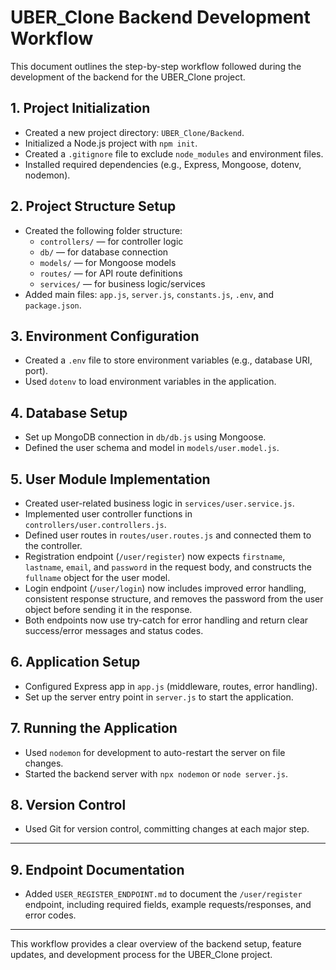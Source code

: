 # UBER_Clone Backend Development Workflow

This document outlines the step-by-step workflow followed during the development of the backend for the UBER_Clone project.

## 1. Project Initialization
- Created a new project directory: `UBER_Clone/Backend`.
- Initialized a Node.js project with `npm init`.
- Created a `.gitignore` file to exclude `node_modules` and environment files.
- Installed required dependencies (e.g., Express, Mongoose, dotenv, nodemon).

## 2. Project Structure Setup
- Created the following folder structure:
  - `controllers/` — for controller logic
  - `db/` — for database connection
  - `models/` — for Mongoose models
  - `routes/` — for API route definitions
  - `services/` — for business logic/services
- Added main files: `app.js`, `server.js`, `constants.js`, `.env`, and `package.json`.

## 3. Environment Configuration
- Created a `.env` file to store environment variables (e.g., database URI, port).
- Used `dotenv` to load environment variables in the application.

## 4. Database Setup
- Set up MongoDB connection in `db/db.js` using Mongoose.
- Defined the user schema and model in `models/user.model.js`.

## 5. User Module Implementation
- Created user-related business logic in `services/user.service.js`.
- Implemented user controller functions in `controllers/user.controllers.js`.
- Defined user routes in `routes/user.routes.js` and connected them to the controller.
- Registration endpoint (`/user/register`) now expects `firstname`, `lastname`, `email`, and `password` in the request body, and constructs the `fullname` object for the user model.
- Login endpoint (`/user/login`) now includes improved error handling, consistent response structure, and removes the password from the user object before sending it in the response.
- Both endpoints now use try-catch for error handling and return clear success/error messages and status codes.

## 6. Application Setup
- Configured Express app in `app.js` (middleware, routes, error handling).
- Set up the server entry point in `server.js` to start the application.

## 7. Running the Application
- Used `nodemon` for development to auto-restart the server on file changes.
- Started the backend server with `npx nodemon` or `node server.js`.

## 8. Version Control
- Used Git for version control, committing changes at each major step.

---

## 9. Endpoint Documentation
- Added `USER_REGISTER_ENDPOINT.md` to document the `/user/register` endpoint, including required fields, example requests/responses, and error codes.

---

This workflow provides a clear overview of the backend setup, feature updates, and development process for the UBER_Clone project.
